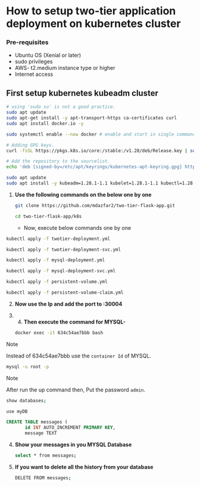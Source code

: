 # How to setup two-tier application deployment on kubernetes cluster

### Pre-requisites
  - Ubuntu OS (Xenial or later)
  - sudo privileges
  - AWS- t2.medium instance type or higher
  - Internet access

## First setup kubernetes kubeadm cluster

  ```bash
  # using 'sudo su' is not a good practice.
sudo apt update
sudo apt-get install -y apt-transport-https ca-certificates curl
sudo apt install docker.io -y

sudo systemctl enable --now docker # enable and start in single command.

# Adding GPG keys.
curl -fsSL https://pkgs.k8s.io/core:/stable:/v1.28/deb/Release.key | sudo gpg --dearmor -o /etc/apt/keyrings/kubernetes-apt-keyring.gpg

# Add the repository to the sourcelist.
echo 'deb [signed-by=/etc/apt/keyrings/kubernetes-apt-keyring.gpg] https://pkgs.k8s.io/core:/stable:/v1.28/deb/ /' | sudo tee /etc/apt/sources.list.d/kubernetes.list

sudo apt update 
sudo apt install -y kubeadm=1.28.1-1.1 kubelet=1.28.1-1.1 kubectl=1.28.1-1.1 -y
```

1. **Use the following commands on the below one by one**

   ```bash
   git clone https://github.com/mdazfar2/two-tier-flask-app.git
   ```

   ```bash
   cd two-tier-flask-app/k8s
   ```
   - Now, execute below commands one by one
  
  ```bash
  kubectl apply -f twotier-deployment.yml
  ```

  ```bash
  kubectl apply -f twotier-deployment-svc.yml
  ```

  ```bash
  kubectl apply -f mysql-deployment.yml
  ```

  ```bash
  kubectl apply -f mysql-deployment-svc.yml
  ```

  ```bash
  kubectl apply -f persistent-volume.yml
  ```

  ```bash
  kubectl apply -f persistent-volume-claim.yml
  ```

2. **Now use the Ip and add the port to :30004**

3. 4. **Then execute the command for MYSQL-**

   ```bash
   docker exec -it 634c54ae7bbb bash
   ```
> [!NOTE]
> Instead of 634c54ae7bbb use the `container Id` of MYSQL.

   ```bash
   mysql -u root -p
   ```
> [!NOTE]
> After run the up command then, Put the password `admin`.

  ```bash
  show databases;
  ```

  ```bash
  use myDB
  ```

  ```sql
  CREATE TABLE messages (
         id INT AUTO_INCREMENT PRIMARY KEY,
         message TEXT
  ```

4. **Show your messages in you MYSQL Database**

   ```bash
   select * from messages;
   ```

5. **If you want to delete all the history from your database**

   ```bash
   DELETE FROM messages;
   ```
